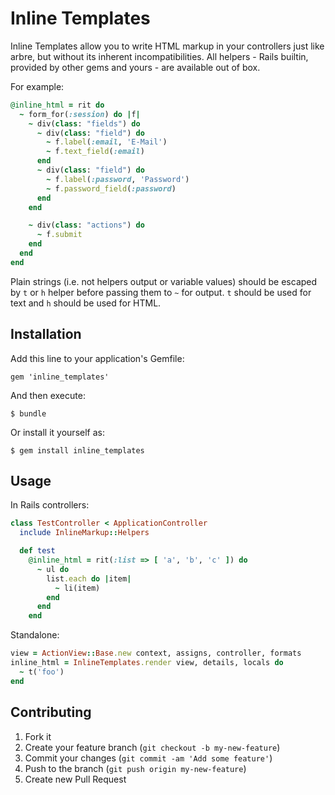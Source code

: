 # Inline Templates

Inline Templates allow you to write HTML markup in your controllers just like arbre, but without its inherent incompatibilities. All helpers - Rails builtin, provided by other gems and yours - are available out of box.

For example:
```ruby
@inline_html = rit do
  ~ form_for(:session) do |f|
    ~ div(class: "fields") do
      ~ div(class: "field") do
        ~ f.label(:email, 'E-Mail')
        ~ f.text_field(:email)
      end
      ~ div(class: "field") do
        ~ f.label(:password, 'Password')
        ~ f.password_field(:password)
      end
    end

    ~ div(class: "actions") do
      ~ f.submit
    end
  end
end
```

Plain strings (i.e. not helpers output or variable values) should be escaped by `t` or `h` helper before passing them to `~` for output. `t` should be used for text and `h` should be used for HTML.

## Installation

Add this line to your application's Gemfile:

    gem 'inline_templates'

And then execute:

    $ bundle

Or install it yourself as:

    $ gem install inline_templates

## Usage

In Rails controllers:
```ruby
class TestController < ApplicationController
  include InlineMarkup::Helpers

  def test
    @inline_html = rit(:list => [ 'a', 'b', 'c' ]) do
      ~ ul do
        list.each do |item|
          ~ li(item)
        end
      end
    end
```

Standalone:
```ruby
view = ActionView::Base.new context, assigns, controller, formats
inline_html = InlineTemplates.render view, details, locals do
  ~ t('foo')
end
```

## Contributing

1. Fork it
2. Create your feature branch (`git checkout -b my-new-feature`)
3. Commit your changes (`git commit -am 'Add some feature'`)
4. Push to the branch (`git push origin my-new-feature`)
5. Create new Pull Request
